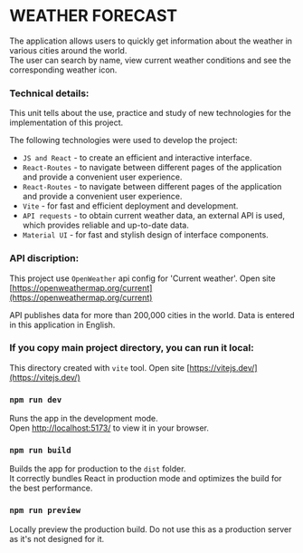 # WEATHER FORECAST

The application allows users to quickly get information about the weather in various cities around the world. \
The user can search by name, view current weather conditions and see the corresponding weather icon.

### Technical details:

This unit tells about the use, practice and study of new technologies for the implementation of this project.

The following technologies were used to develop the project:
- `JS and React` - to create an efficient and interactive interface.
- `React-Routes` - to navigate between different pages of the application and provide a convenient user experience.
- `React-Routes` - to navigate between different pages of the application and provide a convenient user experience.
- `Vite` - for fast and efficient deployment and development.
- `API requests` - to obtain current weather data, an external API is used, which provides reliable and up-to-date data.
- `Material UI` - for fast and stylish design of interface components.

### API discription:

This project use `OpenWeather` api config for 'Current weather'. Open site [https://openweathermap.org/current](https://openweathermap.org/current)

API publishes data for more than 200,000 cities in the world. Data is entered in this application in English.

### If you copy main project directory, you can run it local:

This directory created with `vite` tool. Open site [https://vitejs.dev/](https://vitejs.dev/)

### `npm run dev`

Runs the app in the development mode.\
Open [http://localhost:5173/](http://localhost:5173/) to view it in your browser.

### `npm run build`

Builds the app for production to the `dist` folder.\
It correctly bundles React in production mode and optimizes the build for the best performance.

### `npm run preview`

Locally preview the production build. Do not use this as a production server as it's not designed for it.
